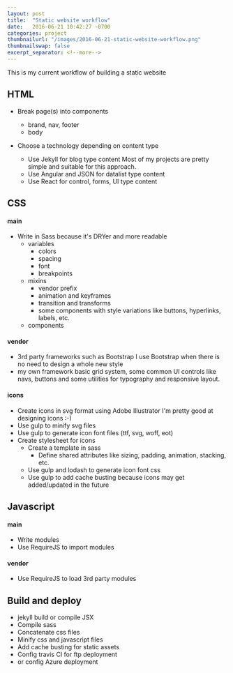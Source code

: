 ```yaml
---
layout: post
title:  "Static website workflow"
date:   2016-06-21 10:42:27 -0700
categories: project
thumbnailurl: "/images/2016-06-21-static-website-workflow.png"
thumbnailswap: false
excerpt_separator: <!--more-->
---
```


This is my current workflow of building a static website

<!--more-->

## HTML
- Break page(s) into components
	- brand, nav, footer
	- body

- Choose a technology depending on content type
	- Use Jekyll for blog type content
			Most of my projects are pretty simple and suitable for this approach.
	- Use Angular and JSON for datalist type content
	- Use React for control, forms, UI type content

## CSS

#### main

- Write in Sass because it's DRYer and more readable
	- variables
		- colors
		- spacing
		- font
		- breakpoints
	- mixins
		- vendor prefix
		- animation and keyframes
		- transition and transforms
		- some components with style variations like buttons, hyperlinks, labels, etc.
	- components

#### vendor
- 3rd party frameworks such as Bootstrap
		I use Bootstrap when there is no need to design a whole new style
- my own framework
		basic grid system, some common UI controls like navs, buttons and some utilities for typography and responsive layout.

#### icons
- Create icons in svg format using Adobe Illustrator
		I'm pretty good at designing icons :-)
- Use gulp to minify svg files
- Use gulp to generate icon font files (ttf, svg, woff, eot)
- Create stylesheet for icons
	- Create a template in sass
		- Define shared attributes like sizing, padding, animation, stacking, etc.
	- Use gulp and lodash to generate icon font css
	- Use gulp to add cache busting because icons may get added/updated in the future

## Javascript

#### main
- Write modules
- Use RequireJS to import modules

#### vendor
- Use RequireJS to load 3rd party modules

## Build and deploy
- jekyll build or compile JSX
- Compile sass
- Concatenate css files
- Minify css and javascript files
- Add cache busting for static assets
- Config travis CI for ftp deployment
- or config Azure deployment
